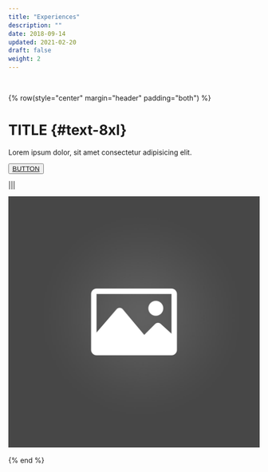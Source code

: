 ```yaml
---
title: "Experiences"
description: ""
date: 2018-09-14
updated: 2021-02-20
draft: false
weight: 2
---
```


<br>

<!-- section 1 (co-found) -->

{% row(style="center" margin="header" padding="both") %}

# TITLE {#text-8xl}

Lorem ipsum dolor, sit amet consectetur adipisicing elit.

<button>[BUTTON](/)</button>

|||

![Image](placeholder.jpg#medium#mx-auto)

{% end %}


